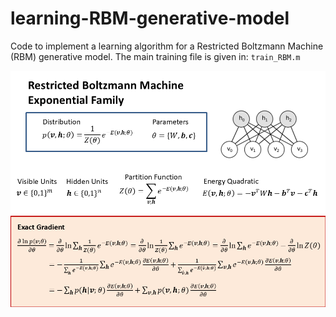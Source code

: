 # learning-RBM-generative-model

Code to implement a learning algorithm for a Restricted Boltzmann Machine (RBM) generative model.
The main training file is given in: ``` train_RBM.m ```

![alt text](DEEP_RBMs_GITHUB_SLIDES_2025/Slide1.PNG)
